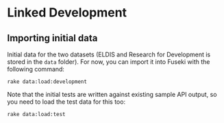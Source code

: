 # Linked Development

## Importing initial data

Initial data for the two datasets (ELDIS and Research for Development is stored in the `data` folder). For now, you can import it into Fuseki with the following command:

    rake data:load:development

Note that the initial tests are written against existing sample API output, so you need to load the test data for this too:

    rake data:load:test